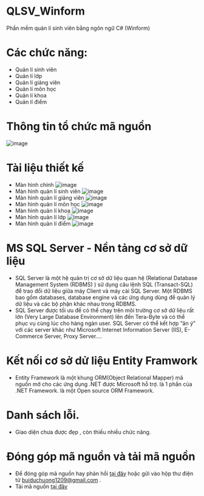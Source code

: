 # QLSV_Winform
Phần mềm quản lí sinh viên bằng ngôn ngữ C# (Winform)
# Các chức năng:
+ Quản lí sinh viên
+ Quản lí lớp
+ Quản lí giảng viên
+ Quản lí môn học
+ Quản lí khoa
+ Quản lí điểm
# Thông tin tổ chức mã nguồn
![image](https://user-images.githubusercontent.com/56433142/179359651-1d9700ca-49fc-4227-9dac-b3b8a1bc6e24.png)
# Tài liệu thiết kế
+ Màn hình chính
![image](https://user-images.githubusercontent.com/56433142/179360117-a8259b68-c472-4baa-9cd4-ffaaddc1fb7f.png)
+ Màn hình quản lí sinh viên
![image](https://user-images.githubusercontent.com/56433142/179360137-2084db8f-5afb-4c7d-a327-5b086a00b1da.png)
+ Màn hình quản lí giảng viên
![image](https://user-images.githubusercontent.com/56433142/179360179-8b8afe40-5969-4fe8-9eab-bb49e8ea6d6a.png)
+ Màn hình quản lí môn học
![image](https://user-images.githubusercontent.com/56433142/179360190-ebe74c8c-5a98-4576-92b7-b7025d4b7c62.png)
+ Màn hình quản lí khoa
![image](https://user-images.githubusercontent.com/56433142/179360205-8cc15e9f-6dbd-479b-93b9-113bdfffb783.png)
+ Màn hình quản lí lớp
![image](https://user-images.githubusercontent.com/56433142/179360215-839943c4-6702-4136-b148-934976a7917d.png)
+ Màn hình quản lí điểm
![image](https://user-images.githubusercontent.com/56433142/179360223-007f54d2-f23c-4261-a89b-ee5095c566fd.png)
# MS SQL Server - Nền tảng cơ sở dữ liệu
+ SQL Server là một hệ quản trị cơ sở dữ liệu quan hệ (Relational Database Management System (RDBMS) ) sử dụng câu lệnh SQL (Transact-SQL) để trao đổi dữ liệu giữa máy Client và máy cài SQL Server. Một RDBMS bao gồm databases, database engine và các ứng dụng dùng để quản lý dữ liệu và các bộ phận khác nhau trong RDBMS.
+ SQL Server được tối ưu để có thể chạy trên môi trường cơ sở dữ liệu rất lớn (Very Large Database Environment) lên đến Tera-Byte và có thể phục vụ cùng lúc cho hàng ngàn user. SQL Server có thể kết hợp “ăn ý” với các server khác như Microsoft Internet Information Server (IIS), E-Commerce Server, Proxy Server….
# Kết nối cơ sở dử liệu Entity Framwork
+ Entity Framework là một khung ORM(Object Relational Mapper) mã nguồn mở cho các ứng dụng .NET được Microsoft hỗ trợ. là 1 phần của .NET Framework. là một Open source ORM Framework.
# Danh sách lỗi.
+ Giao diện chưa được đẹp , còn thiếu nhiều chức năng.
# Đóng góp mã nguồn và tải mã nguồn
+ Để đóng góp mã nguồn hay phản hồi [tại đây](https://github.com/buiduchuong/QLSV_Winform/issues) hoặc gửi vào hộp thư điện tử buiduchuong1209@gmail.com .
+ Tải mã nguồn [tại đây](https://github.com/buiduchuong/QLSV_Winform/archive/refs/heads/main.zip)
